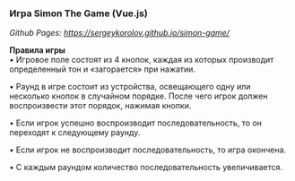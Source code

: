 ### Игра Simon The Game (Vue.js)

_Github Pages:_ _https://sergeykorolov.github.io/simon-game/_

**Правила игры**  
• Игровое поле состоят из 4 кнопок, каждая из которых производит определенный тон и «загорается» при нажатии. 

• Раунд в игре состоит из устройства, освещающего одну или несколько кнопок в случайном порядке. После чего игрок 
    должен воспроизвести этот порядок, нажимая кнопки. 

• Если игрок успешно воспроизводит последовательность, то он переходят к следующему раунду.

• Если игрок не воспроизводит последовательность, то игра окончена. 

• С каждым раундом количество последовательность увеличивается.

